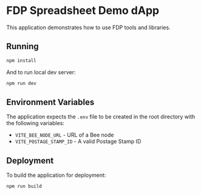 # FDP Spreadsheet Demo dApp

This application demonstrates how to use FDP tools and libraries.

## Running

```bash
npm install
```

And to run local dev server:

```bash
npm run dev
```

## Environment Variables

The application expects the `.env` file to be created in the root directory with the following variables:

- `VITE_BEE_NODE_URL` - URL of a Bee node
- `VITE_POSTAGE_STAMP_ID` - A valid Postage Stamp ID

## Deployment

To build the application for deployment:

```bash
npm run build
```
